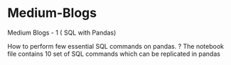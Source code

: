 # Medium-Blogs
Medium Blogs - 1 ( SQL with Pandas)

How to perform few essential SQL commands on pandas. ?
  The notebook file contains 10 set of SQL commands which can be replicated in pandas
